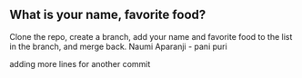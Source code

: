 ## What is your name, favorite food?
Clone the repo, create a branch, add your name and favorite food to the list in the branch, and merge back.
Naumi Aparanji - pani puri

adding more lines for another commit